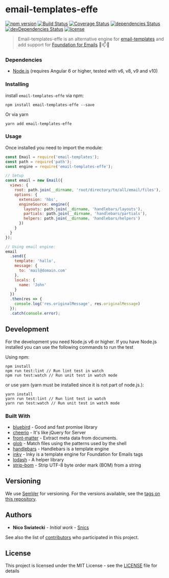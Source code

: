 # email-templates-effe

[![npm version](https://badge.fury.io/js/email-templates-effe.svg)](https://badge.fury.io/js/email-templates-effe)
[![Build Status](https://travis-ci.org/snics/email-templates-effe.svg?branch=master)](https://travis-ci.org/snics/email-templates-effe)
[![Coverage Status](https://coveralls.io/repos/github/snics/email-templates-effe/badge.svg?branch=master)](https://coveralls.io/github/snics/email-templates-effe?branch=master)
[![dependencies Status](https://david-dm.org/snics/email-templates-effe/status.svg)](https://david-dm.org/snics/email-templates-effe)
[![devDependencies Status](https://david-dm.org/snics/email-templates-effe/dev-status.svg)](https://david-dm.org/snics/email-templates-effe?type=dev)
[![license](https://img.shields.io/github/license/mashape/apistatus.svg?style=flat-square)](https://github.com/snics/email-templates-effe/blob/master/LICENSE)

> Email-templates-effe is an alternative engine for [email-templates](https://github.com/niftylettuce/email-templates) and add support for [Foundation for Emails](https://foundation.zurb.com/emails.html) :email::mailbox::rocket:

### Dependencies
- [Node.js](https://nodejs.org/en/) (requires Angular 6 or higher, tested with v6, v8, v9 and v10)

### Installing

install `email-templates-effe` via npm:

```shell
npm install email-templates-effe --save
```

Or via yarn

```shell
yarn add email-templates-effe
```

### Usage

Once installed you need to import the module:
```javascript
const Email = require('email-templates');
const path = require('path');
const engine = require('email-templates-effe');

// Setup
const email = new Email({
  views: {
    root: path.join(__dirname, 'root/directory/to/all/email/files'),
    options: {
      extension: 'hbs',
      engineSource: engine({
        layouts: path.join(__dirname, 'handlebars/layouts'),
        partials: path.join(__dirname, 'handlebars/partials'),
        helpers: path.join(__dirname, 'handlebars/helpers')
      })
    }
  }
});

// Using email engine:
email
  .send({
    template: 'hallo',
    message: {
      to: 'mail@domain.com'
    },
    locals: {
      name: 'John'
    }
  })
  .then(res => {
    console.log('res.originalMessage', res.originalMessage)
  });
  .catch(console.error);
```

## Development

For the development you need Node.js v6 or higher. If you have Node.js installed you can use the following commands to run the test

Using npm:
```shell
npm install
npm run test:lint // Run lint test in watch
npm run test:watch // Run unit test in watch mode
```
or use yarn (yarn must be installed since it is not part of node.js.):
```shell
yarn install
yarn run test:lint // Run lint test in watch
yarn run test:watch // Run unit test in watch mode
```
### Built With
- [bluebird](https://www.npmjs.com/package/bluebird) - Good and fast promise library
- [cheerio](https://www.npmjs.com/package/cheerio) - It's like jQuery for Server
- [front-matter](https://www.npmjs.com/package/front-matter) - Extract meta data from documents.
- [glob](https://www.npmjs.com/package/glob) - Match files using the patterns used by the shell
- [handlebars](https://www.npmjs.com/package/handlebars) - Handlebars is a template engine
- [inky](https://www.npmjs.com/package/inky) - Inky is a template engine for Foundation for Emails tags
- [lodash](https://www.npmjs.com/package/lodash) - A helper library
- [strip-bom](https://www.npmjs.com/package/strip-bom) - Strip UTF-8 byte order mark (BOM) from a string

## Versioning

We use [SemVer](http://semver.org/spec/v2.0.0.html) for versioning. For the versions available, see the [tags on this repository](https://github.com/snics/email-templates-effe/tags). 

## Authors

* **Nico Swiatecki** - *Initial work* - [Snics](https://github.com/snics)

See also the list of [contributors](https://github.com/snics/email-templates-effe/graphs/contributors) who participated in this project.

## License

This project is licensed under the MIT License - see the [LICENSE](LICENSE) file for details
